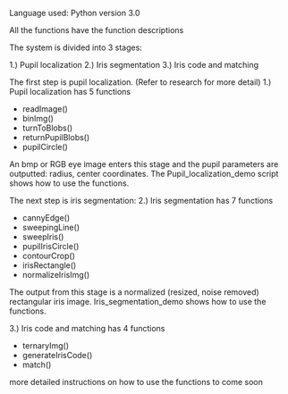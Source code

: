 Language used: Python version 3.0

All the functions have the function descriptions

The system is divided into 3 stages:

1.) Pupil localization
2.) Iris segmentation
3.) Iris code and matching

The first step is pupil localization. (Refer to research for more detail)
1.) Pupil localization has 5 functions

- readImage()
- binImg()
- turnToBlobs()
- returnPupilBlobs()
- pupilCircle()

An bmp or RGB eye image enters this stage and the pupil parameters are outputted: radius, center coordinates. The Pupil_localization_demo script shows how to use the functions.


The next step is iris segmentation:
2.) Iris segmentation has 7 functions

- cannyEdge()
- sweepingLine()
- sweepIris()
- pupilIrisCircle()
- contourCrop()
- irisRectangle()
- normalizeIrisImg()

The output from this stage is a normalized (resized, noise removed) rectangular iris image. Iris_segmentation_demo shows how to use the functions.


3.) Iris code and matching has 4 functions

- ternaryImg()
- generateIrisCode()
- match()


more detailed instructions on how to use the functions to come soon